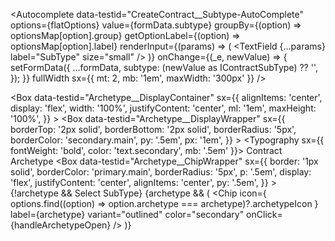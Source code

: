 <Autocomplete
              data-testid="CreateContract__Subtype-AutoComplete"
              options={flatOptions}
              value={formData.subtype}
              groupBy={(option) => optionsMap[option].group}
              getOptionLabel={(option) => optionsMap[option].label}
              renderInput={(params) => (
                <TextField {...params} label="SubType" size="small" />
              )}
              onChange={(_e, newValue) => {
                setFormData({
                  ...formData,
                  subtype: (newValue as IContractSubType) ?? '',
                });
              }}
              fullWidth
              sx={{ mt: 2, mb: '1em', maxWidth: '300px' }}
            />

<Box
        data-testid="Archetype__DisplayContainer"
        sx={{
          alignItems: 'center',
          display: 'flex',
          width: '100%',
          justifyContent: 'center',
          ml: '1em',
          maxHeight: '100%',
        }}
      >
        <Box
          data-testid="Archetype__DisplayWrapper"
          sx={{
            borderTop: '2px solid',
            borderBottom: '2px solid',
            borderRadius: '5px',
            borderColor: 'secondary.main',
            py: '.5em',
            px: '1em',
          }}
        >
        <Typography sx={{ fontWeight: 'bold', color: 'text.secondary', mb: '.5em' }}>
            Contract Archetype
          </Typography>
          <Box
            data-testid="Archetype__ChipWrapper"
            sx={{
              border: '1px solid',
              borderColor: 'primary.main',
              borderRadius: '5px',
              p: '.5em',
              display: 'flex',
              justifyContent: 'center',
              alignItems: 'center',
              py: '.5em',
            }}
          >
            {!archetype && <Typography>Select SubType</Typography>}
            {archetype && (
              <Chip
                icon={
                  options.find((option) => option.archetype === archetype)?.archetypeIcon
                }
                label={archetype}
                variant="outlined"
                color="secondary"
                onClick={handleArchetypeOpen}
              />
            )}